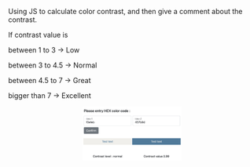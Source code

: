 Using JS to calculate color contrast, and then give a comment about the contrast.

If contrast value is 


between 1 to 3 -> Low


between 3 to 4.5 -> Normal 


between 4.5 to 7 -> Great

bigger than 7 -> Excellent



<div align="center">
    <img src="https://github.com/james093131/Color_contrast/blob/master/demo.png" alt="Demo" width="40%"/>
</div>